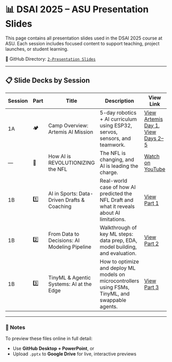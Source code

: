 # 📊 DSAI 2025 – ASU Presentation Slides

This page contains all presentation slides used in the DSAI 2025 course at ASU. Each session includes focused content to support teaching, project launches, or student learning.

📁 GitHub Directory: [`2-Presentation Slides`](https://github.com/RudyMartin/dsai-2025/tree/main/ASU/2-Presentation%20Slides)

---

## 📋 Slide Decks by Session

| Session | Part | Title                                      | Description                                                                                      | View Link                                                                                                                                         |
|---------|------|--------------------------------------------|--------------------------------------------------------------------------------------------------|---------------------------------------------------------------------------------------------------------------------------------------------------|
| 1A      | 🏕️    | Camp Overview: Artemis AI Mission         | 5-day robotics + AI curriculum using ESP32, servos, sensors, and teamwork.                      | [View Artemis Day 1](https://github.com/RudyMartin/dsai-2025/blob/main/ASU/2-Presentation%20Slides/Artemis_Camp_Day1.pptx), [View Days 2–5](https://github.com/RudyMartin/dsai-2025/blob/main/ASU/2-Presentation%20Slides/Artemis_Camp_Days2_to_5.pptx) |
| —       | 🎥    | How AI is REVOLUTIONIZING the NFL         | The NFL is changing, and AI is leading the charge.                                              | [Watch on YouTube](https://www.youtube.com/watch?v=DnXQKocL86Y)                                                                                   |
| 1B      | 1️⃣   | AI in Sports: Data-Driven Drafts & Coaching | Real-world case of how AI predicted the NFL Draft and what it reveals about AI limitations.      | [View Part 1](https://github.com/RudyMartin/dsai-2025/blob/main/ASU/2-Presentation%20Slides/AI_in_Sports_Part1.pptx)                             |
| 1B      | 2️⃣   | From Data to Decisions: AI Modeling Pipeline | Walkthrough of key ML steps: data prep, EDA, model building, and evaluation.                    | [View Part 2](https://github.com/RudyMartin/dsai-2025/blob/main/ASU/2-Presentation%20Slides/AI_Modeling_Pipe.pptx)                               |
| 1B      | 3️⃣   | TinyML & Agentic Systems: AI at the Edge     | How to optimize and deploy ML models on microcontrollers using FSMs, TinyML, and swappable agents. | [View Part 3](https://github.com/RudyMartin/dsai-2025/blob/main/ASU/2-Presentation%20Slides/TinyML_and_Systems_Part3_Final.pptx)                |

---

### 🧩 Notes

To preview these files online in full detail:
- Use **GitHub Desktop + PowerPoint**, or
- Upload `.pptx` to **Google Drive** for live, interactive previews
